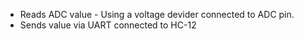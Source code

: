 - Reads ADC value - Using a voltage devider connected to ADC pin.
- Sends value via UART connected to HC-12
